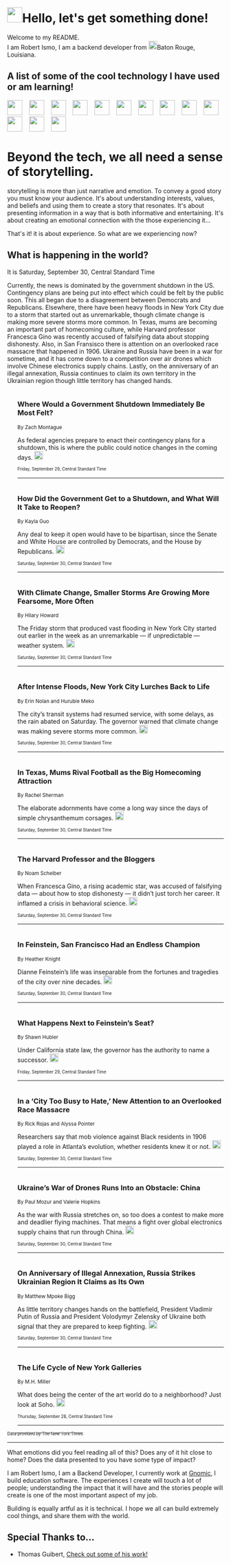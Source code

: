 <h1><img src="https://emojis.slackmojis.com/emojis/images/1643514375/3493/hot-coffee.gif?1643514375" width="35"/>Hello, let's get something done!</h1>

<p>Welcome to my README.<br/>
I am Robert Ismo, I am a backend developer from <img src="https://emojis.slackmojis.com/emojis/images/1638395689/50435/moulin_rouge.png?1638395689" width="20"/>Baton Rouge, Louisiana.</p>
<h2>A list of some of the cool technology I have used or am learning!</h2>
<p>
<img src="https://emojis.slackmojis.com/emojis/images/1643516091/21142/meow_bongotap.gif?1643516091" width="35" alt="">
<img src="https://img.shields.io/badge/Favorite%20Frontend%20Framework-SvelteKit-f83903" alt="">
<img src="https://img.shields.io/badge/Second%20Favorite-Vue-40b581" alt="">
<img src="https://img.shields.io/badge/Most%20Used%20Runtime-Nodejs-78b061" alt="">
<img src="https://emojis.slackmojis.com/emojis/images/1643517416/34482/fire.gif?1643517416" width="35" alt="">
<img src="https://img.shields.io/badge/Javascript%20But%20Better-Typescript-0078ca" alt="">
<img src="https://img.shields.io/badge/Favorite%20Language-Elixir-3e244d" alt="">
<img src="https://img.shields.io/badge/Containerize%20Everything-Docker-6ac9ef" alt="">
<img src="https://emojis.slackmojis.com/emojis/images/1643514596/5999/meow_party.gif?1643514596" width="35" alt="">
<img src="https://img.shields.io/badge/API%20Love%20Language-Graphql-de32a5" alt="">
<img src="https://img.shields.io/badge/Our%20Favorite%20Version%20Controller-Git-e94f33" alt="">
<img src="https://img.shields.io/badge/Favorite%20Database-Redis-d42d1d" alt="">
<img src="https://emojis.slackmojis.com/emojis/images/1643514559/5584/deployparrot.gif?1643514559" width="35" alt="">
<img src="https://img.shields.io/badge/Container%20Interstate-RabbitMQ-f66200" alt="">
<img src="https://img.shields.io/badge/Gotta%20Learn-Kubernetes-316adf" alt="">
<img src="https://img.shields.io/badge/Really%20Mature%20Now-WASM-654fef" alt="">
<img src="https://emojis.slackmojis.com/emojis/images/1666642497/61942/dance_vibe.gif?1666642497" width="35" alt="">
<img src="https://img.shields.io/badge/For%20My%20M1-ARM64-657d96" alt="">
<img src="https://img.shields.io/badge/Loving%20This%20So%20Much-TailwindCSS-17bcb5" alt="">
<img src="https://img.shields.io/badge/Cool%20Build%20Tool-Vite-f9cb24" alt="">
<img src="https://emojis.slackmojis.com/emojis/images/1669231376/62819/working-on-it.gif?1669231376" width="35" alt="">
<img src="https://img.shields.io/badge/Fun%20and%20Easy%20Database-MongoDB-5f8c49" alt="">
<img src="https://img.shields.io/badge/JS%20Life%20Support-NPM-c73737" alt="">
<img src="https://img.shields.io/badge/I%20Liked%20It-DynamoDB-0073b9" alt="">
<img src="https://emojis.slackmojis.com/emojis/images/1643514045/46/question.gif?1643514045" width="35" alt="">
<img src="https://img.shields.io/badge/cool-React-60d6f9" alt="">
<img src="https://img.shields.io/badge/Future%20Big%20Project-Lambda-f37e00" alt="">
<img src="https://img.shields.io/badge/NPM%20But%20Better-PNPM-f1aa07" alt="">
<img src="https://emojis.slackmojis.com/emojis/images/1643514943/9662/fbwow.gif?1643514943" width="35" alt="">
<img src="https://img.shields.io/badge/First%20Language-C-662079" alt="">
<img src="https://img.shields.io/badge/Where%20I%20Deploy%20Frontend-Vercel-000000" alt="">
<img src="https://img.shields.io/badge/Who%20Does%20not%20Want%20an%20App-Swift-f9492a" alt="">
<img src="https://emojis.slackmojis.com/emojis/images/1643514058/151/javascript.png?1643514058" width="35" alt="">
<img src="https://img.shields.io/badge/cool-Python-fbd542" alt="">
<img src="https://img.shields.io/badge/Favorite%20Something-Stripe-656cdc" alt="">
<img src="https://img.shields.io/badge/Of%20Course-HTML5-ed6327" alt="">
<img src="https://emojis.slackmojis.com/emojis/images/1660415405/60731/bomb.gif?1660415405" width="35" alt="">
<img src="https://img.shields.io/badge/hate-CSS-2964ec" alt="">
<img src="https://img.shields.io/badge/Learning-CircleCI-141215" alt="">
<img src="https://img.shields.io/badge/Learning-Rust-fbbb3b" alt="">
<img src="https://emojis.slackmojis.com/emojis/images/1660415397/60712/writing-hand.gif?1660415397" width="35" alt="">
<img src="https://img.shields.io/badge/Dev%20Browser%20of%20Choice-Firefox-cc4e26" alt="">
<img src="https://img.shields.io/badge/Recoverying%20From%20Windows-UNIX-1781e3" alt="">
<img src="https://img.shields.io/badge/LOVE-LogSeq-90c1c2" alt="">
<img src="https://emojis.slackmojis.com/emojis/images/1643514066/223/kirby.gif?1643514066" width="35" alt="">
<img src="https://img.shields.io/badge/Daily%20Driver-MacOS-e6e6e8" alt="">
<img src="https://img.shields.io/badge/Git%20Server-Github-000000" alt="">
<img src="https://img.shields.io/badge/enjoyable-EC2-f17428" alt="">
<img src="https://emojis.slackmojis.com/emojis/images/1643514239/2069/excited.gif?1643514239" width="35" alt="">
</p>
<h1>Beyond the tech, we all need a sense of storytelling.</h1>
<p>storytelling is more than just narrative and emotion. To convey a good story you must know your audience. It's about understanding interests, values, and beliefs and using them to create a story that resonates. It's about presenting information in a way that is both informative and entertaining. It's about creating an emotional connection with the those experiencing it...</p>
<p>That's it! it is about experience. So what are we experiencing now?</p>
<h2>What is happening in the world?</h2>
<p>It is Saturday, September 30, Central Standard Time</p>
<p>
Currently, the news is dominated by the government shutdown in the US. Contingency plans are being put into effect which could be felt by the public soon. This all began due to a disagreement between Democrats and Republicans. Elsewhere, there have been heavy floods in New York City due to a storm that started out as unremarkable, though climate change is making more severe storms more common. In Texas, mums are becoming an important part of homecoming culture, while Harvard professor Francesca Gino was recently accused of falsifying data about stopping dishonesty. Also, in San Fransisco there is attention on an overlooked race massacre that happened in 1906. Ukraine and Russia have been in a war for sometime, and it has come down to a competition over air drones which involve Chinese electronics supply chains. Lastly, on the anniversary of an illegal annexation, Russia continues to claim its own territory in the Ukrainian region though little territory has changed hands.</p>
<ol>
<img src="https://img.shields.io/badge/-us-blue" alt="">
<h3>Where Would a Government Shutdown Immediately Be Most Felt?</h3>
<sub>By Zach Montague</sub>
<p>As federal agencies prepare to enact their contingency plans for a shutdown, this is where the public could notice changes in the coming days.  <a href="https://nyti.ms/3LDDKK3"><img src="https://developer.nytimes.com/files/poweredby_nytimes_30b.png?v=1583354208352" height="20"></a></p>
<sub><sub>Friday, September 29, Central Standard Time</sub></sub>
<hr/>
<img src="https://img.shields.io/badge/-us-blue" alt="">
<h3>How Did the Government Get to a Shutdown, and What Will It Take to Reopen?</h3>
<sub>By Kayla Guo</sub>
<p>Any deal to keep it open would have to be bipartisan, since the Senate and White House are controlled by Democrats, and the House by Republicans.  <a href="https://nyti.ms/45746ek"><img src="https://developer.nytimes.com/files/poweredby_nytimes_30b.png?v=1583354208352" height="20"></a></p>
<sub><sub>Saturday, September 30, Central Standard Time</sub></sub>
<hr/>
<img src="https://img.shields.io/badge/-nyregion-blue" alt="">
<h3>With Climate Change, Smaller Storms Are Growing More Fearsome, More Often</h3>
<sub>By Hilary Howard</sub>
<p>The Friday storm that produced vast flooding in New York City started out earlier in the week as an unremarkable — if unpredictable — weather system.  <a href="https://nyti.ms/3ZAmoDE"><img src="https://developer.nytimes.com/files/poweredby_nytimes_30b.png?v=1583354208352" height="20"></a></p>
<sub><sub>Saturday, September 30, Central Standard Time</sub></sub>
<hr/>
<img src="https://img.shields.io/badge/-nyregion-blue" alt="">
<h3>After Intense Floods, New York City Lurches Back to Life</h3>
<sub>By Erin Nolan and Hurubie Meko</sub>
<p>The city’s transit systems had resumed service, with some delays, as the rain abated on Saturday. The governor warned that climate change was making severe storms more common.  <a href="https://nyti.ms/3ZAEMfo"><img src="https://developer.nytimes.com/files/poweredby_nytimes_30b.png?v=1583354208352" height="20"></a></p>
<sub><sub>Saturday, September 30, Central Standard Time</sub></sub>
<hr/>
<img src="https://img.shields.io/badge/-style-blue" alt="">
<h3>In Texas, Mums Rival Football as the Big Homecoming Attraction</h3>
<sub>By Rachel Sherman</sub>
<p>The elaborate adornments have come a long way since the days of simple chrysanthemum corsages.  <a href="https://nyti.ms/3EYZk83"><img src="https://developer.nytimes.com/files/poweredby_nytimes_30b.png?v=1583354208352" height="20"></a></p>
<sub><sub>Saturday, September 30, Central Standard Time</sub></sub>
<hr/>
<img src="https://img.shields.io/badge/-business-blue" alt="">
<h3>The Harvard Professor and the Bloggers</h3>
<sub>By Noam Scheiber</sub>
<p>When Francesca Gino, a rising academic star, was accused of falsifying data — about how to stop dishonesty — it didn’t just torch her career. It inflamed a crisis in behavioral science.  <a href="https://nyti.ms/3tjnZ4q"><img src="https://developer.nytimes.com/files/poweredby_nytimes_30b.png?v=1583354208352" height="20"></a></p>
<sub><sub>Saturday, September 30, Central Standard Time</sub></sub>
<hr/>
<img src="https://img.shields.io/badge/-us-blue" alt="">
<h3>In Feinstein, San Francisco Had an Endless Champion</h3>
<sub>By Heather Knight</sub>
<p>Dianne Feinstein’s life was inseparable from the fortunes and tragedies of the city over nine decades.  <a href="https://nyti.ms/48BzvIy"><img src="https://developer.nytimes.com/files/poweredby_nytimes_30b.png?v=1583354208352" height="20"></a></p>
<sub><sub>Saturday, September 30, Central Standard Time</sub></sub>
<hr/>
<img src="https://img.shields.io/badge/-us-blue" alt="">
<h3>What Happens Next to Feinstein’s Seat?</h3>
<sub>By Shawn Hubler</sub>
<p>Under California state law, the governor has the authority to name a successor.  <a href="https://nyti.ms/46mArPu"><img src="https://developer.nytimes.com/files/poweredby_nytimes_30b.png?v=1583354208352" height="20"></a></p>
<sub><sub>Friday, September 29, Central Standard Time</sub></sub>
<hr/>
<img src="https://img.shields.io/badge/-us-blue" alt="">
<h3>In a ‘City Too Busy to Hate,’ New Attention to an Overlooked Race Massacre</h3>
<sub>By Rick Rojas and Alyssa Pointer</sub>
<p>Researchers say that mob violence against Black residents in 1906 played a role in Atlanta’s evolution, whether residents knew it or not.  <a href="https://nyti.ms/3PXIWLn"><img src="https://developer.nytimes.com/files/poweredby_nytimes_30b.png?v=1583354208352" height="20"></a></p>
<sub><sub>Saturday, September 30, Central Standard Time</sub></sub>
<hr/>
<img src="https://img.shields.io/badge/-technology-blue" alt="">
<h3>Ukraine’s War of Drones Runs Into an Obstacle: China</h3>
<sub>By Paul Mozur and Valerie Hopkins</sub>
<p>As the war with Russia stretches on, so too does a contest to make more and deadlier flying machines. That means a fight over global electronics supply chains that run through China.  <a href="https://nyti.ms/3rAb7Xq"><img src="https://developer.nytimes.com/files/poweredby_nytimes_30b.png?v=1583354208352" height="20"></a></p>
<sub><sub>Saturday, September 30, Central Standard Time</sub></sub>
<hr/>
<img src="https://img.shields.io/badge/-world-blue" alt="">
<h3>On Anniversary of Illegal Annexation, Russia Strikes Ukrainian Region It Claims as Its Own</h3>
<sub>By Matthew Mpoke Bigg</sub>
<p>As little territory changes hands on the battlefield, President Vladimir Putin of Russia and President Volodymyr Zelensky of Ukraine both signal that they are prepared to keep fighting.  <a href="https://nyti.ms/3t7z7RU"><img src="https://developer.nytimes.com/files/poweredby_nytimes_30b.png?v=1583354208352" height="20"></a></p>
<sub><sub>Saturday, September 30, Central Standard Time</sub></sub>
<hr/>
<img src="https://img.shields.io/badge/-t-magazine-blue" alt="">
<h3>The Life Cycle of New York Galleries</h3>
<sub>By M.H. Miller</sub>
<p>What does being the center of the art world do to a neighborhood? Just look at Soho.  <a href="https://nyti.ms/45c7uEy"><img src="https://developer.nytimes.com/files/poweredby_nytimes_30b.png?v=1583354208352" height="20"></a></p>
<sub><sub>Thursday, September 28, Central Standard Time</sub></sub>
<hr/>
</ol>
<a href="https://developer.nytimes.com"><sub><sub>Data provided by The New York Times</sub></sub></a>
<hr/>
<p>What emotions did you feel reading all of this? Does any of it hit close to home? Does the data presented to you have some type of impact?</p>
<p>I am Robert Ismo, I am a Backend Developer, I currently work at <a href="https://gnomic.education/">Gnomic</a>, I build education software. The experiences I create will touch a lot of people; understanding the impact that it will have and the stories people will create is one of the most important aspect of my job.</p>
<p>Building is equally artful as it is technical. I hope we all can build extremely cool things, and share them with the world.</p>
<h2>Special Thanks to...</h2>
<ul>
<li>Thomas Guibert, <a href="https://github.com/thmsgbrt/thmsgbrt">Check out some of his work!</a></li>
</ul>